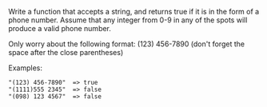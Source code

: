 <!-- https://www.codewars.com/kata/525f47c79f2f25a4db000025 -->

Write a function that accepts a string, and returns true if it is in the form of a phone number.
Assume that any integer from 0-9 in any of the spots will produce a valid phone number.

Only worry about the following format:
(123) 456-7890 (don't forget the space after the close parentheses)

Examples:

```
"(123) 456-7890"  => true
"(1111)555 2345"  => false
"(098) 123 4567"  => false
```
